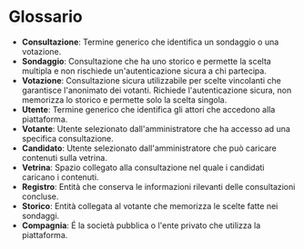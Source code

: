 # Glossario
* **Consultazione**: Termine generico che identifica un sondaggio o una votazione.
* **Sondaggio**: Consultazione che ha uno storico e permette la scelta multipla e non rischiede un'autenticazione sicura a chi partecipa.
* **Votazione**: Consultazione sicura utilizzabile per scelte vincolanti che garantisce l'anonimato dei votanti. Richiede l'autenticazione sicura, non memorizza lo storico e permette solo la scelta singola.
* **Utente**: Termine generico che identifica gli attori che accedono alla piattaforma.
* **Votante**: Utente selezionato dall'amministratore che ha accesso ad una specifica consultazione.
* **Candidato**: Utente selezionato dall'amministratore che può caricare contenuti sulla vetrina.
* **Vetrina**: Spazio collegato alla consultazione nel quale i candidati caricano i contenuti.
* **Registro**: Entità che conserva le informazioni rilevanti delle consultazioni concluse.
* **Storico**: Entità collegata al votante che memorizza le scelte fatte nei sondaggi.
* **Compagnia**: É la società pubblica o l'ente privato che utilizza la piattaforma.
